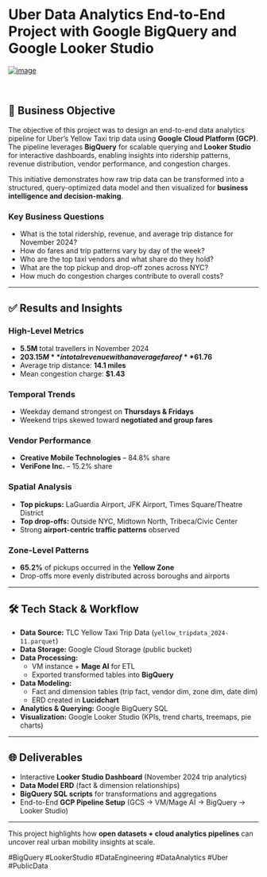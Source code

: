 # Uber Data Analytics End-to-End Project with Google BigQuery and Google Looker Studio

<a href="https://lookerstudio.google.com/reporting/432a79b8-781d-4081-94b3-33cfdb9444cb">
  
  ![image](https://github.com/user-attachments/assets/e2beafed-5bd9-42a4-be79-7a65230d4a8e)


</a>
<br>

## 📌 Business Objective  

The objective of this project was to design an end-to-end data analytics pipeline for Uber’s Yellow Taxi trip data using **Google Cloud Platform (GCP)**.  
The pipeline leverages **BigQuery** for scalable querying and **Looker Studio** for interactive dashboards, enabling insights into ridership patterns, revenue distribution, vendor performance, and congestion charges.  

This initiative demonstrates how raw trip data can be transformed into a structured, query-optimized data model and then visualized for **business intelligence and decision-making**.  

### Key Business Questions  
- What is the total ridership, revenue, and average trip distance for November 2024?  
- How do fares and trip patterns vary by day of the week?  
- Who are the top taxi vendors and what share do they hold?  
- What are the top pickup and drop-off zones across NYC?  
- How much do congestion charges contribute to overall costs?  

---

## ✅ Results and Insights  

### High-Level Metrics  
- **5.5M** total travellers in November 2024  
- **$203.15M** in total revenue with an average fare of **$61.76**  
- Average trip distance: **14.1 miles**  
- Mean congestion charge: **$1.43**  

### Temporal Trends  
- Weekday demand strongest on **Thursdays & Fridays**  
- Weekend trips skewed toward **negotiated and group fares**  

### Vendor Performance  
- **Creative Mobile Technologies** – 84.8% share  
- **VeriFone Inc.** – 15.2% share  

### Spatial Analysis  
- **Top pickups:** LaGuardia Airport, JFK Airport, Times Square/Theatre District  
- **Top drop-offs:** Outside NYC, Midtown North, Tribeca/Civic Center  
- Strong **airport-centric traffic patterns** observed  

### Zone-Level Patterns  
- **65.2%** of pickups occurred in the **Yellow Zone**  
- Drop-offs more evenly distributed across boroughs and airports  

---

## 🛠️ Tech Stack & Workflow  

- **Data Source:** TLC Yellow Taxi Trip Data (`yellow_tripdata_2024-11.parquet`)  
- **Data Storage:** Google Cloud Storage (public bucket)  
- **Data Processing:**  
  - VM instance + **Mage AI** for ETL  
  - Exported transformed tables into **BigQuery**  
- **Data Modeling:**  
  - Fact and dimension tables (trip fact, vendor dim, zone dim, date dim)  
  - ERD created in **Lucidchart**  
- **Analytics & Querying:** Google BigQuery SQL  
- **Visualization:** Google Looker Studio (KPIs, trend charts, treemaps, pie charts)  

---

## 🌐 Deliverables  

- Interactive **Looker Studio Dashboard** (November 2024 trip analytics)  
- **Data Model ERD** (fact & dimension relationships)  
- **BigQuery SQL scripts** for transformations and aggregations  
- End-to-End **GCP Pipeline Setup** (GCS → VM/Mage AI → BigQuery → Looker Studio)  

---

This project highlights how **open datasets + cloud analytics pipelines** can uncover real urban mobility insights at scale.  

#BigQuery #LookerStudio #DataEngineering #DataAnalytics #Uber #PublicData  




